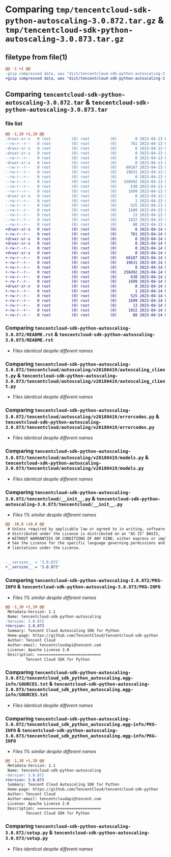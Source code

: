 # Comparing `tmp/tencentcloud-sdk-python-autoscaling-3.0.872.tar.gz` & `tmp/tencentcloud-sdk-python-autoscaling-3.0.873.tar.gz`

## filetype from file(1)

```diff
@@ -1 +1 @@
-gzip compressed data, was "dist/tencentcloud-sdk-python-autoscaling-3.0.872.tar", last modified: Thu Apr 13 00:20:40 2023, max compression
+gzip compressed data, was "dist/tencentcloud-sdk-python-autoscaling-3.0.873.tar", last modified: Fri Apr 14 00:19:09 2023, max compression
```

## Comparing `tencentcloud-sdk-python-autoscaling-3.0.872.tar` & `tencentcloud-sdk-python-autoscaling-3.0.873.tar`

### file list

```diff
@@ -1,19 +1,19 @@
-drwxr-xr-x   0 root         (0) root         (0)        0 2023-04-13 00:20:40.000000 tencentcloud-sdk-python-autoscaling-3.0.872/
--rw-r--r--   0 root         (0) root         (0)      761 2023-04-13 00:20:40.000000 tencentcloud-sdk-python-autoscaling-3.0.872/README.rst
-drwxr-xr-x   0 root         (0) root         (0)        0 2023-04-13 00:20:40.000000 tencentcloud-sdk-python-autoscaling-3.0.872/tencentcloud/
-drwxr-xr-x   0 root         (0) root         (0)        0 2023-04-13 00:20:40.000000 tencentcloud-sdk-python-autoscaling-3.0.872/tencentcloud/autoscaling/
--rw-r--r--   0 root         (0) root         (0)        0 2023-04-13 00:20:40.000000 tencentcloud-sdk-python-autoscaling-3.0.872/tencentcloud/autoscaling/__init__.py
-drwxr-xr-x   0 root         (0) root         (0)        0 2023-04-13 00:20:40.000000 tencentcloud-sdk-python-autoscaling-3.0.872/tencentcloud/autoscaling/v20180419/
--rw-r--r--   0 root         (0) root         (0)    60187 2023-04-13 00:20:40.000000 tencentcloud-sdk-python-autoscaling-3.0.872/tencentcloud/autoscaling/v20180419/autoscaling_client.py
--rw-r--r--   0 root         (0) root         (0)    19631 2023-04-13 00:20:40.000000 tencentcloud-sdk-python-autoscaling-3.0.872/tencentcloud/autoscaling/v20180419/errorcodes.py
--rw-r--r--   0 root         (0) root         (0)        0 2023-04-13 00:20:40.000000 tencentcloud-sdk-python-autoscaling-3.0.872/tencentcloud/autoscaling/v20180419/__init__.py
--rw-r--r--   0 root         (0) root         (0)   258492 2023-04-13 00:20:40.000000 tencentcloud-sdk-python-autoscaling-3.0.872/tencentcloud/autoscaling/v20180419/models.py
--rw-r--r--   0 root         (0) root         (0)      630 2023-04-13 00:20:40.000000 tencentcloud-sdk-python-autoscaling-3.0.872/tencentcloud/__init__.py
--rw-r--r--   0 root         (0) root         (0)     1699 2023-04-13 00:20:40.000000 tencentcloud-sdk-python-autoscaling-3.0.872/PKG-INFO
-drwxr-xr-x   0 root         (0) root         (0)        0 2023-04-13 00:20:40.000000 tencentcloud-sdk-python-autoscaling-3.0.872/tencentcloud_sdk_python_autoscaling.egg-info/
--rw-r--r--   0 root         (0) root         (0)        1 2023-04-13 00:20:40.000000 tencentcloud-sdk-python-autoscaling-3.0.872/tencentcloud_sdk_python_autoscaling.egg-info/dependency_links.txt
--rw-r--r--   0 root         (0) root         (0)      525 2023-04-13 00:20:40.000000 tencentcloud-sdk-python-autoscaling-3.0.872/tencentcloud_sdk_python_autoscaling.egg-info/SOURCES.txt
--rw-r--r--   0 root         (0) root         (0)     1699 2023-04-13 00:20:40.000000 tencentcloud-sdk-python-autoscaling-3.0.872/tencentcloud_sdk_python_autoscaling.egg-info/PKG-INFO
--rw-r--r--   0 root         (0) root         (0)       13 2023-04-13 00:20:40.000000 tencentcloud-sdk-python-autoscaling-3.0.872/tencentcloud_sdk_python_autoscaling.egg-info/top_level.txt
--rw-r--r--   0 root         (0) root         (0)     1022 2023-04-13 00:20:40.000000 tencentcloud-sdk-python-autoscaling-3.0.872/setup.py
--rw-r--r--   0 root         (0) root         (0)       88 2023-04-13 00:20:40.000000 tencentcloud-sdk-python-autoscaling-3.0.872/setup.cfg
+drwxr-xr-x   0 root         (0) root         (0)        0 2023-04-14 00:19:09.000000 tencentcloud-sdk-python-autoscaling-3.0.873/
+-rw-r--r--   0 root         (0) root         (0)      761 2023-04-14 00:19:09.000000 tencentcloud-sdk-python-autoscaling-3.0.873/README.rst
+drwxr-xr-x   0 root         (0) root         (0)        0 2023-04-14 00:19:09.000000 tencentcloud-sdk-python-autoscaling-3.0.873/tencentcloud/
+drwxr-xr-x   0 root         (0) root         (0)        0 2023-04-14 00:19:09.000000 tencentcloud-sdk-python-autoscaling-3.0.873/tencentcloud/autoscaling/
+-rw-r--r--   0 root         (0) root         (0)        0 2023-04-14 00:19:09.000000 tencentcloud-sdk-python-autoscaling-3.0.873/tencentcloud/autoscaling/__init__.py
+drwxr-xr-x   0 root         (0) root         (0)        0 2023-04-14 00:19:09.000000 tencentcloud-sdk-python-autoscaling-3.0.873/tencentcloud/autoscaling/v20180419/
+-rw-r--r--   0 root         (0) root         (0)    60187 2023-04-14 00:19:09.000000 tencentcloud-sdk-python-autoscaling-3.0.873/tencentcloud/autoscaling/v20180419/autoscaling_client.py
+-rw-r--r--   0 root         (0) root         (0)    19631 2023-04-14 00:19:09.000000 tencentcloud-sdk-python-autoscaling-3.0.873/tencentcloud/autoscaling/v20180419/errorcodes.py
+-rw-r--r--   0 root         (0) root         (0)        0 2023-04-14 00:19:09.000000 tencentcloud-sdk-python-autoscaling-3.0.873/tencentcloud/autoscaling/v20180419/__init__.py
+-rw-r--r--   0 root         (0) root         (0)   258492 2023-04-14 00:19:09.000000 tencentcloud-sdk-python-autoscaling-3.0.873/tencentcloud/autoscaling/v20180419/models.py
+-rw-r--r--   0 root         (0) root         (0)      630 2023-04-14 00:19:09.000000 tencentcloud-sdk-python-autoscaling-3.0.873/tencentcloud/__init__.py
+-rw-r--r--   0 root         (0) root         (0)     1699 2023-04-14 00:19:09.000000 tencentcloud-sdk-python-autoscaling-3.0.873/PKG-INFO
+drwxr-xr-x   0 root         (0) root         (0)        0 2023-04-14 00:19:09.000000 tencentcloud-sdk-python-autoscaling-3.0.873/tencentcloud_sdk_python_autoscaling.egg-info/
+-rw-r--r--   0 root         (0) root         (0)        1 2023-04-14 00:19:09.000000 tencentcloud-sdk-python-autoscaling-3.0.873/tencentcloud_sdk_python_autoscaling.egg-info/dependency_links.txt
+-rw-r--r--   0 root         (0) root         (0)      525 2023-04-14 00:19:09.000000 tencentcloud-sdk-python-autoscaling-3.0.873/tencentcloud_sdk_python_autoscaling.egg-info/SOURCES.txt
+-rw-r--r--   0 root         (0) root         (0)     1699 2023-04-14 00:19:09.000000 tencentcloud-sdk-python-autoscaling-3.0.873/tencentcloud_sdk_python_autoscaling.egg-info/PKG-INFO
+-rw-r--r--   0 root         (0) root         (0)       13 2023-04-14 00:19:09.000000 tencentcloud-sdk-python-autoscaling-3.0.873/tencentcloud_sdk_python_autoscaling.egg-info/top_level.txt
+-rw-r--r--   0 root         (0) root         (0)     1022 2023-04-14 00:19:09.000000 tencentcloud-sdk-python-autoscaling-3.0.873/setup.py
+-rw-r--r--   0 root         (0) root         (0)       88 2023-04-14 00:19:09.000000 tencentcloud-sdk-python-autoscaling-3.0.873/setup.cfg
```

### Comparing `tencentcloud-sdk-python-autoscaling-3.0.872/README.rst` & `tencentcloud-sdk-python-autoscaling-3.0.873/README.rst`

 * *Files identical despite different names*

### Comparing `tencentcloud-sdk-python-autoscaling-3.0.872/tencentcloud/autoscaling/v20180419/autoscaling_client.py` & `tencentcloud-sdk-python-autoscaling-3.0.873/tencentcloud/autoscaling/v20180419/autoscaling_client.py`

 * *Files identical despite different names*

### Comparing `tencentcloud-sdk-python-autoscaling-3.0.872/tencentcloud/autoscaling/v20180419/errorcodes.py` & `tencentcloud-sdk-python-autoscaling-3.0.873/tencentcloud/autoscaling/v20180419/errorcodes.py`

 * *Files identical despite different names*

### Comparing `tencentcloud-sdk-python-autoscaling-3.0.872/tencentcloud/autoscaling/v20180419/models.py` & `tencentcloud-sdk-python-autoscaling-3.0.873/tencentcloud/autoscaling/v20180419/models.py`

 * *Files identical despite different names*

### Comparing `tencentcloud-sdk-python-autoscaling-3.0.872/tencentcloud/__init__.py` & `tencentcloud-sdk-python-autoscaling-3.0.873/tencentcloud/__init__.py`

 * *Files 1% similar despite different names*

```diff
@@ -10,8 +10,8 @@
 # Unless required by applicable law or agreed to in writing, software
 # distributed under the License is distributed on an "AS IS" BASIS,
 # WITHOUT WARRANTIES OR CONDITIONS OF ANY KIND, either express or implied.
 # See the License for the specific language governing permissions and
 # limitations under the License.
 
 
-__version__ = '3.0.872'
+__version__ = '3.0.873'
```

### Comparing `tencentcloud-sdk-python-autoscaling-3.0.872/PKG-INFO` & `tencentcloud-sdk-python-autoscaling-3.0.873/PKG-INFO`

 * *Files 1% similar despite different names*

```diff
@@ -1,10 +1,10 @@
 Metadata-Version: 1.1
 Name: tencentcloud-sdk-python-autoscaling
-Version: 3.0.872
+Version: 3.0.873
 Summary: Tencent Cloud Autoscaling SDK for Python
 Home-page: https://github.com/TencentCloud/tencentcloud-sdk-python
 Author: Tencent Cloud
 Author-email: tencentcloudapi@tencent.com
 License: Apache License 2.0
 Description: ============================
         Tencent Cloud SDK for Python
```

### Comparing `tencentcloud-sdk-python-autoscaling-3.0.872/tencentcloud_sdk_python_autoscaling.egg-info/SOURCES.txt` & `tencentcloud-sdk-python-autoscaling-3.0.873/tencentcloud_sdk_python_autoscaling.egg-info/SOURCES.txt`

 * *Files identical despite different names*

### Comparing `tencentcloud-sdk-python-autoscaling-3.0.872/tencentcloud_sdk_python_autoscaling.egg-info/PKG-INFO` & `tencentcloud-sdk-python-autoscaling-3.0.873/tencentcloud_sdk_python_autoscaling.egg-info/PKG-INFO`

 * *Files 1% similar despite different names*

```diff
@@ -1,10 +1,10 @@
 Metadata-Version: 1.1
 Name: tencentcloud-sdk-python-autoscaling
-Version: 3.0.872
+Version: 3.0.873
 Summary: Tencent Cloud Autoscaling SDK for Python
 Home-page: https://github.com/TencentCloud/tencentcloud-sdk-python
 Author: Tencent Cloud
 Author-email: tencentcloudapi@tencent.com
 License: Apache License 2.0
 Description: ============================
         Tencent Cloud SDK for Python
```

### Comparing `tencentcloud-sdk-python-autoscaling-3.0.872/setup.py` & `tencentcloud-sdk-python-autoscaling-3.0.873/setup.py`

 * *Files identical despite different names*

